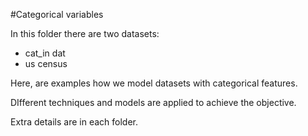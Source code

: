 #Categorical variables

In this folder there are two datasets:
- cat_in dat
- us census

Here, are examples how we model datasets with categorical features. 

DIfferent techniques and models are applied to achieve the objective.

Extra details are in each folder.
